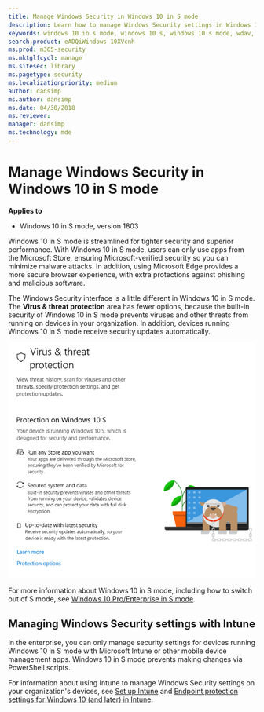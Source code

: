 ```yaml
---
title: Manage Windows Security in Windows 10 in S mode
description: Learn how to manage Windows Security settings in Windows 10 in S mode. Windows 10 in S mode is streamlined for tighter security and superior performance.
keywords: windows 10 in s mode, windows 10 s, windows 10 s mode, wdav, smartscreen, antivirus, wdsc, firewall, device health, performance, Edge, browser, family, parental options, security, windows
search.product: eADQiWindows 10XVcnh
ms.prod: m365-security
ms.mktglfcycl: manage
ms.sitesec: library
ms.pagetype: security
ms.localizationpriority: medium
author: dansimp
ms.author: dansimp
ms.date: 04/30/2018
ms.reviewer: 
manager: dansimp
ms.technology: mde
---
```


# Manage Windows Security in Windows 10 in S mode

**Applies to**

- Windows 10 in S mode, version 1803

Windows 10 in S mode is streamlined for tighter security and superior performance. With Windows 10 in S mode, users can only use apps from the Microsoft Store, ensuring Microsoft-verified security so you can minimize malware attacks. In addition, using Microsoft Edge provides a more secure browser experience, with extra protections against phishing and malicious software.

The Windows Security interface is a little different in Windows 10 in S mode. The **Virus & threat protection** area has fewer options, because the built-in security of Windows 10 in S mode prevents viruses and other threats from running on devices in your organization. In addition, devices running Windows 10 in S mode receive security updates automatically.

![Screen shot of the Windows Security app Virus & threat protection area in Windows 10 in S mode.](images/security-center-virus-and-threat-protection-windows-10-in-s-mode.png)

For more information about Windows 10 in S mode, including how to switch out of S mode, see [Windows 10 Pro/Enterprise in S mode](/windows/deployment/windows-10-pro-in-s-mode).

## Managing Windows Security settings with Intune

In the enterprise, you can only manage security settings for devices running Windows 10 in S mode with Microsoft Intune or other mobile device management apps. Windows 10 in S mode prevents making changes via PowerShell scripts.

For information about using Intune to manage Windows Security settings on your organization's devices, see [Set up Intune](/intune/setup-steps) and [Endpoint protection settings for Windows 10 (and later) in Intune](/intune/endpoint-protection-windows-10).